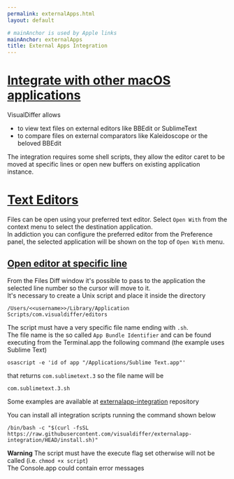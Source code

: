 ```yaml
---
permalink: externalApps.html
layout: default

# mainAnchor is used by Apple links
mainAnchor: externalApps
title: External Apps Integration
---
```


[Integrate with other macOS applications](#integrate_with_other_macos_applications)
==================

VisualDiffer allows

- to view text files on external editors like BBEdit or SublimeText
- to compare files on external comparators like Kaleidoscope or the beloved BBEdit

The integration requires some shell scripts, they allow the editor caret to be moved at specific lines or open new buffers on existing application instance.

[Text Editors](#text_editors)
=======

Files can be open using your preferred text editor.
Select `Open With` from the context menu to select the destination application.  
In addiction you can configure the preferred editor from the Preference panel, the selected application will be shown on the top of `Open With` menu.

[Open editor at specific line](#open_editor_at_specific_line)
-----

From the Files Diff window it's possible to pass to the application the selected line number so the cursor will move to it.  
It's necessary to create a Unix script and place it inside the directory

	/Users/<<username>>/Library/Application Scripts/com.visualdiffer/editors

The script must have a very specific file name ending with `.sh`.  
The file name is the so called `App Bundle Identifier` and can be found executing from the Terminal.app the following command (the example uses Sublime Text)

	osascript -e 'id of app "/Applications/Sublime Text.app"'
	
that returns `com.sublimetext.3` so the file name will be

	com.sublimetext.3.sh
	
Some examples are available at [externalapp-integration](https://github.com/visualdiffer/externalapp-integration/tree/master/editors) repository

You can install all integration scripts running the command shown below

    /bin/bash -c "$(curl -fsSL https://raw.githubusercontent.com/visualdiffer/externalapp-integration/HEAD/install.sh)"

**Warning** The script must have the execute flag set otherwise will not be called (i.e. `chmod +x script`)  
The Console.app could contain error messages
